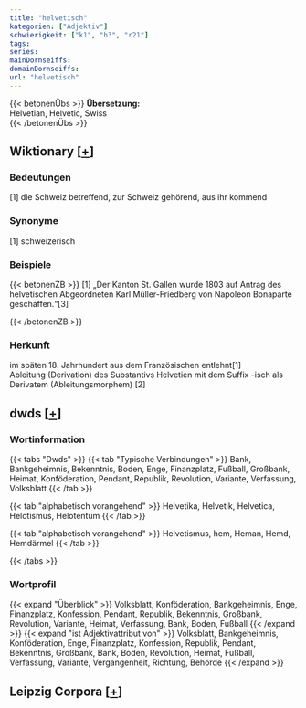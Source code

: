 ```yaml
---
title: "helvetisch"
kategorien: ["Adjektiv"]
schwierigkeit: ["k1", "h3", "r21"]
tags:
series:
mainDornseiffs:
domainDornseiffs:
url: "helvetisch"
---
```


{{< betonenÜbs >}}
**Übersetzung:**  
Helvetian, Helvetic, Swiss  
{{< /betonenÜbs >}}

## Wiktionary [[+](https://de.wiktionary.org/wiki/helvetisch)]

### Bedeutungen
[1] die Schweiz betreffend, zur Schweiz gehörend, aus ihr kommend  

### Synonyme
[1] schweizerisch  

### Beispiele
{{< betonenZB >}}
[1] „Der Kanton St. Gallen wurde 1803 auf Antrag des helvetischen Abgeordneten Karl Müller-Friedberg von Napoleon Bonaparte geschaffen.“[3]  

{{< /betonenZB >}}
### Herkunft
im späten 18. Jahrhundert aus dem Französischen entlehnt[1]  
Ableitung (Derivation) des Substantivs Helvetien mit dem Suffix -isch als Derivatem (Ableitungsmorphem) [2]  



## dwds [[+](https://www.dwds.de/wb/helvetisch)]

### Wortinformation
{{< tabs "Dwds" >}}
{{< tab "Typische Verbindungen" >}}
Bank, Bankgeheimnis, Bekenntnis, Boden, Enge, Finanzplatz, Fußball, Großbank, Heimat, Konföderation, Pendant, Republik, Revolution, Variante, Verfassung, Volksblatt
{{< /tab >}}

{{< tab "alphabetisch vorangehend" >}}
Helvetika, Helvetik, Helvetica, Helotismus, Helotentum
{{< /tab >}}

{{< tab "alphabetisch vorangehend" >}}
Helvetismus, hem, Heman, Hemd, Hemdärmel
{{< /tab >}}

{{< /tabs >}}

### Wortprofil
{{< expand "Überblick" >}} Volksblatt, Konföderation, Bankgeheimnis, Enge, Finanzplatz, Konfession, Pendant, Republik, Bekenntnis, Großbank, Revolution, Variante, Heimat, Verfassung, Bank, Boden, Fußball {{< /expand >}}
{{< expand "ist Adjektivattribut von" >}} Volksblatt, Bankgeheimnis, Konföderation, Enge, Finanzplatz, Konfession, Republik, Pendant, Bekenntnis, Großbank, Bank, Boden, Revolution, Heimat, Fußball, Verfassung, Variante, Vergangenheit, Richtung, Behörde {{< /expand >}}

## Leipzig Corpora [[+](https://corpora.uni-leipzig.de/en/res?word=helvetisch&corpusId=deu_newscrawl-public_2018)]

